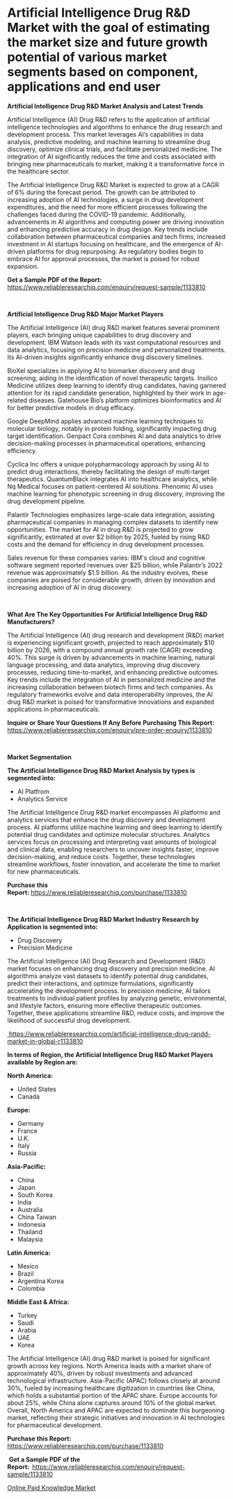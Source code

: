 <p><h1>Artificial Intelligence Drug R&D Market with the goal of estimating the market size and future growth potential of various market segments based on component, applications and end user</h1></p><p><strong>Artificial Intelligence Drug R&D Market Analysis and Latest Trends</strong></p>
<p><p>Artificial Intelligence (AI) Drug R&D refers to the application of artificial intelligence technologies and algorithms to enhance the drug research and development process. This market leverages AI’s capabilities in data analysis, predictive modeling, and machine learning to streamline drug discovery, optimize clinical trials, and facilitate personalized medicine. The integration of AI significantly reduces the time and costs associated with bringing new pharmaceuticals to market, making it a transformative force in the healthcare sector.</p><p>The Artificial Intelligence Drug R&D Market is expected to grow at a CAGR of 6% during the forecast period. The growth can be attributed to increasing adoption of AI technologies, a surge in drug development expenditures, and the need for more efficient processes following the challenges faced during the COVID-19 pandemic. Additionally, advancements in AI algorithms and computing power are driving innovation and enhancing predictive accuracy in drug design. Key trends include collaboration between pharmaceutical companies and tech firms, increased investment in AI startups focusing on healthcare, and the emergence of AI-driven platforms for drug repurposing. As regulatory bodies begin to embrace AI for approval processes, the market is poised for robust expansion.</p></p>
<p><strong>Get a Sample PDF of the Report:&nbsp;</strong> <a href="https://www.reliableresearchiq.com/enquiry/request-sample/1133810?utm_campaign=3436&utm_medium=2&utm_source=Github&utm_content=ia&utm_term=25032025&utm_id=artificial-intelligence-drug-rd">https://www.reliableresearchiq.com/enquiry/request-sample/1133810</a></p>
<p>&nbsp;</p>
<p><strong>Artificial Intelligence Drug R&D Major Market Players</strong></p>
<p><p>The Artificial Intelligence (AI) drug R&D market features several prominent players, each bringing unique capabilities to drug discovery and development. IBM Watson leads with its vast computational resources and data analytics, focusing on precision medicine and personalized treatments. Its AI-driven insights significantly enhance drug discovery timelines. </p><p>BioXel specializes in applying AI to biomarker discovery and drug screening, aiding in the identification of novel therapeutic targets. Insilico Medicine utilizes deep learning to identify drug candidates, having garnered attention for its rapid candidate generation, highlighted by their work in age-related diseases. Gatehouse Bio’s platform optimizes bioinformatics and AI for better predictive models in drug efficacy.</p><p>Google DeepMind applies advanced machine learning techniques to molecular biology, notably in protein folding, significantly impacting drug target identification. Genpact Cora combines AI and data analytics to drive decision-making processes in pharmaceutical operations, enhancing efficiency.</p><p>Cyclica Inc offers a unique polypharmacology approach by using AI to predict drug interactions, thereby facilitating the design of multi-target therapeutics. QuantumBlack integrates AI into healthcare analytics, while Nq Medical focuses on patient-centered AI solutions. Phenomic AI uses machine learning for phenotypic screening in drug discovery, improving the drug development pipeline.</p><p>Palantir Technologies emphasizes large-scale data integration, assisting pharmaceutical companies in managing complex datasets to identify new opportunities. The market for AI in drug R&D is projected to grow significantly, estimated at over $2 billion by 2025, fueled by rising R&D costs and the demand for efficiency in drug development processes.</p><p>Sales revenue for these companies varies: IBM's cloud and cognitive software segment reported revenues over $25 billion, while Palantir’s 2022 revenue was approximately $1.5 billion. As the industry evolves, these companies are poised for considerable growth, driven by innovation and increasing adoption of AI in drug discovery.</p></p>
<p>&nbsp;</p>
<p><strong>What Are The Key Opportunities For Artificial Intelligence Drug R&D Manufacturers?</strong></p>
<p><p>The Artificial Intelligence (AI) drug research and development (R&D) market is experiencing significant growth, projected to reach approximately $10 billion by 2026, with a compound annual growth rate (CAGR) exceeding 40%. This surge is driven by advancements in machine learning, natural language processing, and data analytics, improving drug discovery processes, reducing time-to-market, and enhancing predictive outcomes. Key trends include the integration of AI in personalized medicine and the increasing collaboration between biotech firms and tech companies. As regulatory frameworks evolve and data interoperability improves, the AI drug R&D market is poised for transformative innovations and expanded applications in pharmaceuticals.</p></p>
<p><strong>Inquire or Share Your Questions If Any Before Purchasing This Report:</strong> <a href="https://www.reliableresearchiq.com/enquiry/pre-order-enquiry/1133810?utm_campaign=3436&utm_medium=2&utm_source=Github&utm_content=ia&utm_term=25032025&utm_id=artificial-intelligence-drug-rd">https://www.reliableresearchiq.com/enquiry/pre-order-enquiry/1133810</a></p>
<p>&nbsp;</p>
<p><strong>Market Segmentation</strong></p>
<p><strong>The Artificial Intelligence Drug R&D Market Analysis by types is segmented into:</strong></p>
<p><ul><li>AI Platfrom</li><li>Analytics Service</li></ul></p>
<p><p>The Artificial Intelligence Drug R&D market encompasses AI platforms and analytics services that enhance the drug discovery and development process. AI platforms utilize machine learning and deep learning to identify potential drug candidates and optimize molecular structures. Analytics services focus on processing and interpreting vast amounts of biological and clinical data, enabling researchers to uncover insights faster, improve decision-making, and reduce costs. Together, these technologies streamline workflows, foster innovation, and accelerate the time to market for new pharmaceuticals.</p></p>
<p><strong>Purchase this Report:&nbsp;</strong><a href="https://www.reliableresearchiq.com/purchase/1133810?utm_campaign=3436&utm_medium=2&utm_source=Github&utm_content=ia&utm_term=25032025&utm_id=artificial-intelligence-drug-rd">https://www.reliableresearchiq.com/purchase/1133810</a></p>
<p>&nbsp;</p>
<p><strong>The Artificial Intelligence Drug R&D Market Industry Research by Application is segmented into:</strong></p>
<p><ul><li>Drug Discovery</li><li>Precision Medicine</li></ul></p>
<p><p>The Artificial Intelligence (AI) Drug Research and Development (R&D) market focuses on enhancing drug discovery and precision medicine. AI algorithms analyze vast datasets to identify potential drug candidates, predict their interactions, and optimize formulations, significantly accelerating the development process. In precision medicine, AI tailors treatments to individual patient profiles by analyzing genetic, environmental, and lifestyle factors, ensuring more effective therapeutic outcomes. Together, these applications streamline R&D, reduce costs, and improve the likelihood of successful drug development.</p></p>
<p><a href="https://www.reliableresearchiq.com/artificial-intelligence-drug-randd-market-in-global-r1133810?utm_campaign=3436&utm_medium=2&utm_source=Github&utm_content=ia&utm_term=25032025&utm_id=artificial-intelligence-drug-rd">&nbsp;https://www.reliableresearchiq.com/artificial-intelligence-drug-randd-market-in-global-r1133810</a></p>
<p><strong>In terms of Region, the Artificial Intelligence Drug R&D Market Players available by Region are:</strong></p>
<p>
    <p> <strong> North America: </strong>
        <ul>
            <li>United States</li>
            <li>Canada</li>
        </ul>
        </p> 
    <p> <strong> Europe: </strong>
        <ul>
            <li>Germany</li>
            <li>France</li>
            <li>U.K.</li>
            <li>Italy</li>
            <li>Russia</li>
        </ul>
        </p> 
    <p> <strong> Asia-Pacific: </strong>
        <ul>
            <li>China</li>
            <li>Japan</li>
            <li>South Korea</li>
            <li>India</li>
            <li>Australia</li>
            <li>China Taiwan</li>
            <li>Indonesia</li>
            <li>Thailand</li>
            <li>Malaysia</li>
        </ul>
        </p> 
    <p> <strong> Latin America: </strong>
        <ul>
            <li>Mexico</li>
            <li>Brazil</li>
            <li>Argentina Korea</li>
            <li>Colombia</li>
        </ul>
        </p> 
    <p> <strong> Middle East & Africa: </strong>
        <ul>
            <li>Turkey</li>
            <li>Saudi</li>
            <li>Arabia</li>
            <li>UAE</li>
            <li>Korea</li>
        </ul>
    </p>
    </p>
<p><p>The Artificial Intelligence (AI) drug R&D market is poised for significant growth across key regions. North America leads with a market share of approximately 40%, driven by robust investments and advanced technological infrastructure. Asia-Pacific (APAC) follows closely at around 30%, fueled by increasing healthcare digitization in countries like China, which holds a substantial portion of the APAC share. Europe accounts for about 25%, while China alone captures around 10% of the global market. Overall, North America and APAC are expected to dominate this burgeoning market, reflecting their strategic initiatives and innovation in AI technologies for pharmaceutical development.</p></p>
<p><strong>Purchase this Report: </strong><a href="https://www.reliableresearchiq.com/purchase/1133810?utm_campaign=3436&utm_medium=2&utm_source=Github&utm_content=ia&utm_term=25032025&utm_id=artificial-intelligence-drug-rd">https://www.reliableresearchiq.com/purchase/1133810</a></p>
<p>&nbsp;<strong>Get a Sample PDF of the Report:&nbsp;&nbsp;</strong><a href="https://www.reliableresearchiq.com/enquiry/request-sample/1133810?utm_campaign=3436&utm_medium=2&utm_source=Github&utm_content=ia&utm_term=25032025&utm_id=artificial-intelligence-drug-rd">https://www.reliableresearchiq.com/enquiry/request-sample/1133810</a></p>
<p><strong></strong></p>
<p><p><a href="https://github.com/mudgeadamsvx/Market-Research-Report-List-1/blob/main/online-paid-knowledge-market.md?utm_campaign=3436&utm_medium=2&utm_source=Github&utm_content=ia&utm_term=25032025&utm_id=artificial-intelligence-drug-rd">Online Paid Knowledge Market</a></p></p>